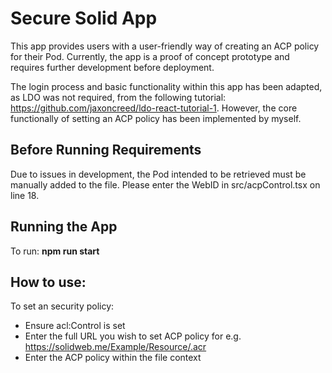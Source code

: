 # Secure Solid App

This app provides users with a user-friendly way of creating an ACP policy for their Pod. Currently, the app is a proof of concept prototype and requires further development before deployment. 

The login process and basic functionality within this app has been adapted, as LDO was not required, from the following tutorial: https://github.com/jaxoncreed/ldo-react-tutorial-1. However, the core functionally of setting an ACP policy has been implemented by myself.

## Before Running Requirements

Due to issues in development, the Pod intended to be retrieved must be manually added to the file. Please enter the WebID in src/acpControl.tsx on line 18.

## Running the App

To run: **npm run start**

## How to use:

To set an security policy:
- Ensure acl:Control is set
- Enter the full URL you wish to set ACP policy for e.g. https://solidweb.me/Example/Resource/.acr
- Enter the ACP policy within the file context

